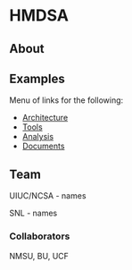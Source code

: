 HMDSA
=====

## About ##

## Examples ##

Menu of links for the following:
* [Architecture](arch/index.md)
* [Tools](tools/index.md)
* [Analysis](analysis/analysis.md)
* [Documents](docs/index.md)

## Team ##
UIUC/NCSA - names

SNL - names

### Collaborators ###
NMSU, BU, UCF
